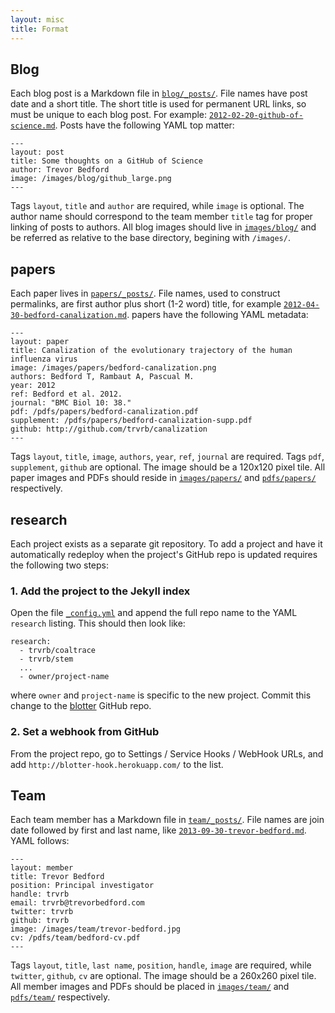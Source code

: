 ```yaml
---
layout: misc
title: Format
---
```


## Blog

Each blog post is a Markdown file in [`blog/_posts/`](https://github.com/blab/blotter/tree/master/blog/_posts).  File names have post date and a short title.  The short title is used for permanent URL links, so must be unique to each blog post.  For example: [`2012-02-20-github-of-science.md`](https://github.com/blab/blotter/blob/master/blog/_posts/2012-02-20-github-of-science.md).  Posts have the following YAML top matter:

```
---
layout: post
title: Some thoughts on a GitHub of Science
author: Trevor Bedford
image: /images/blog/github_large.png
---
```

Tags `layout`, `title` and `author` are required, while `image` is optional.  The author name should correspond to the team member `title` tag for proper linking of posts to authors.  All blog images should live in [`images/blog/`](https://github.com/blab/blotter/tree/master/images/blog) and be referred as relative to the base directory, begining with `/images/`.

## papers

Each paper lives in [`papers/_posts/`](https://github.com/blab/blotter/tree/master/papers/_posts).  File names, used to construct permalinks, are first author plus short (1-2 word) title, for example [`2012-04-30-bedford-canalization.md`](https://github.com/blab/blotter/blob/master/papers/_posts/2012-04-30-bedford-canalization.md).   papers have the following YAML metadata:

```
---
layout: paper
title: Canalization of the evolutionary trajectory of the human influenza virus
image: /images/papers/bedford-canalization.png
authors: Bedford T, Rambaut A, Pascual M.
year: 2012
ref: Bedford et al. 2012.
journal: "BMC Biol 10: 38."
pdf: /pdfs/papers/bedford-canalization.pdf
supplement: /pdfs/papers/bedford-canalization-supp.pdf
github: http://github.com/trvrb/canalization
---
```

Tags `layout`, `title`, `image`, `authors`, `year`, `ref`, `journal` are required.  Tags `pdf`, `supplement`, `github` are optional.  The image should be a 120x120 pixel tile.  All paper images and PDFs should reside in [`images/papers/`](https://github.com/blab/blotter/tree/master/images/papers) and [`pdfs/papers/`](https://github.com/blab/blotter/tree/master/pdfs/papers) respectively.

## research

Each project exists as a separate git repository.  To add a project and have it automatically redeploy when the project's GitHub repo is updated requires the following two steps:

### 1. Add the project to the Jekyll index

Open the file [`_config.yml`](https://github.com/blab/blotter/blob/master/_config.yml) and append the full repo name to the YAML `research` listing.  This should then look like:

```
research:
  - trvrb/coaltrace
  - trvrb/stem
  ...
  - owner/project-name
```

where `owner` and `project-name` is specific to the new project.  Commit this change to the [blotter](https://github.com/blab/blotter) GitHub repo. 

### 2. Set a webhook from GitHub 

From the project repo, go to Settings / Service Hooks / WebHook URLs, and add `http://blotter-hook.herokuapp.com/` to the list.

## Team

Each team member has a Markdown file in [`team/_posts/`](https://github.com/blab/blotter/tree/master/team/_posts).  File names are join date followed by first and last name, like [`2013-09-30-trevor-bedford.md`](https://github.com/blab/blotter/blob/master/team/_posts/2013-09-30-trevor-bedford.md).  YAML follows:

```
---
layout: member
title: Trevor Bedford
position: Principal investigator
handle: trvrb
email: trvrb@trevorbedford.com
twitter: trvrb
github: trvrb
image: /images/team/trevor-bedford.jpg
cv: /pdfs/team/bedford-cv.pdf
---
```

Tags `layout`, `title`, `last name`, `position`, `handle`, `image` are required, while `twitter`, `github`, `cv` are optional.  The image should be a 260x260 pixel tile.  All member images and PDFs should be placed in [`images/team/`](https://github.com/blab/blotter/tree/master/images/team) and [`pdfs/team/`](https://github.com/blab/blotter/tree/master/pdfs/team) respectively.
